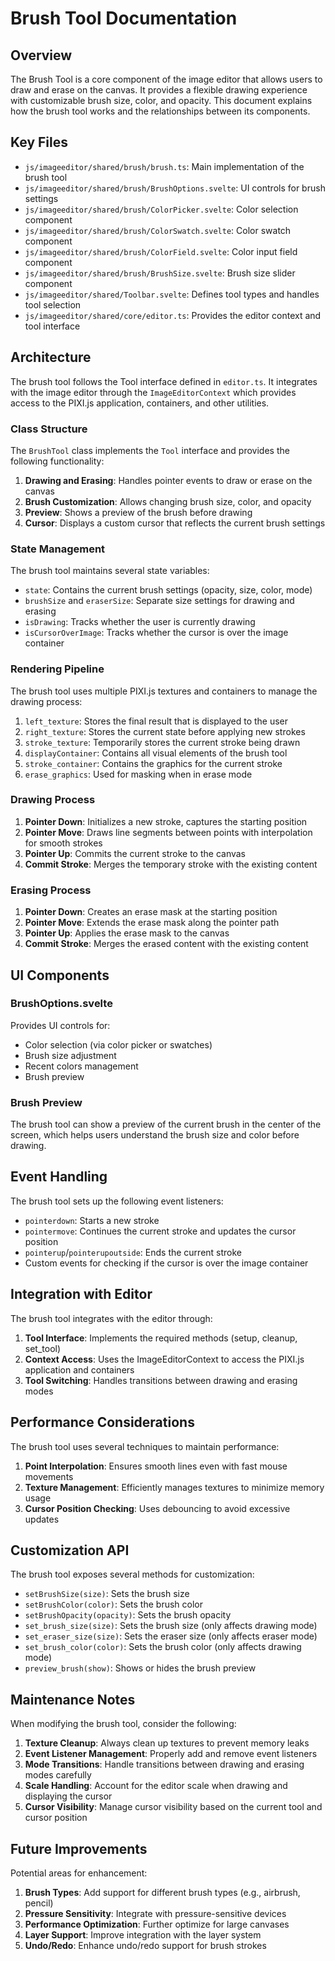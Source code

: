 # Brush Tool Documentation

## Overview

The Brush Tool is a core component of the image editor that allows users to draw and erase on the canvas. It provides a flexible drawing experience with customizable brush size, color, and opacity. This document explains how the brush tool works and the relationships between its components.

## Key Files

- `js/imageeditor/shared/brush/brush.ts`: Main implementation of the brush tool
- `js/imageeditor/shared/brush/BrushOptions.svelte`: UI controls for brush settings
- `js/imageeditor/shared/brush/ColorPicker.svelte`: Color selection component
- `js/imageeditor/shared/brush/ColorSwatch.svelte`: Color swatch component
- `js/imageeditor/shared/brush/ColorField.svelte`: Color input field component
- `js/imageeditor/shared/brush/BrushSize.svelte`: Brush size slider component
- `js/imageeditor/shared/Toolbar.svelte`: Defines tool types and handles tool selection
- `js/imageeditor/shared/core/editor.ts`: Provides the editor context and tool interface

## Architecture

The brush tool follows the Tool interface defined in `editor.ts`. It integrates with the image editor through the `ImageEditorContext` which provides access to the PIXI.js application, containers, and other utilities.

### Class Structure

The `BrushTool` class implements the `Tool` interface and provides the following functionality:

1. **Drawing and Erasing**: Handles pointer events to draw or erase on the canvas
2. **Brush Customization**: Allows changing brush size, color, and opacity
3. **Preview**: Shows a preview of the brush before drawing
4. **Cursor**: Displays a custom cursor that reflects the current brush settings

### State Management

The brush tool maintains several state variables:

- `state`: Contains the current brush settings (opacity, size, color, mode)
- `brushSize` and `eraserSize`: Separate size settings for drawing and erasing
- `isDrawing`: Tracks whether the user is currently drawing
- `isCursorOverImage`: Tracks whether the cursor is over the image container

### Rendering Pipeline

The brush tool uses multiple PIXI.js textures and containers to manage the drawing process:

1. `left_texture`: Stores the final result that is displayed to the user
2. `right_texture`: Stores the current state before applying new strokes
3. `stroke_texture`: Temporarily stores the current stroke being drawn
4. `displayContainer`: Contains all visual elements of the brush tool
5. `stroke_container`: Contains the graphics for the current stroke
6. `erase_graphics`: Used for masking when in erase mode

### Drawing Process

1. **Pointer Down**: Initializes a new stroke, captures the starting position
2. **Pointer Move**: Draws line segments between points with interpolation for smooth strokes
3. **Pointer Up**: Commits the current stroke to the canvas
4. **Commit Stroke**: Merges the temporary stroke with the existing content

### Erasing Process

1. **Pointer Down**: Creates an erase mask at the starting position
2. **Pointer Move**: Extends the erase mask along the pointer path
3. **Pointer Up**: Applies the erase mask to the canvas
4. **Commit Stroke**: Merges the erased content with the existing content

## UI Components

### BrushOptions.svelte

Provides UI controls for:

- Color selection (via color picker or swatches)
- Brush size adjustment
- Recent colors management
- Brush preview

### Brush Preview

The brush tool can show a preview of the current brush in the center of the screen, which helps users understand the brush size and color before drawing.

## Event Handling

The brush tool sets up the following event listeners:

- `pointerdown`: Starts a new stroke
- `pointermove`: Continues the current stroke and updates the cursor position
- `pointerup`/`pointerupoutside`: Ends the current stroke
- Custom events for checking if the cursor is over the image container

## Integration with Editor

The brush tool integrates with the editor through:

1. **Tool Interface**: Implements the required methods (setup, cleanup, set_tool)
2. **Context Access**: Uses the ImageEditorContext to access the PIXI.js application and containers
3. **Tool Switching**: Handles transitions between drawing and erasing modes

## Performance Considerations

The brush tool uses several techniques to maintain performance:

1. **Point Interpolation**: Ensures smooth lines even with fast mouse movements
2. **Texture Management**: Efficiently manages textures to minimize memory usage
3. **Cursor Position Checking**: Uses debouncing to avoid excessive updates

## Customization API

The brush tool exposes several methods for customization:

- `setBrushSize(size)`: Sets the brush size
- `setBrushColor(color)`: Sets the brush color
- `setBrushOpacity(opacity)`: Sets the brush opacity
- `set_brush_size(size)`: Sets the brush size (only affects drawing mode)
- `set_eraser_size(size)`: Sets the eraser size (only affects eraser mode)
- `set_brush_color(color)`: Sets the brush color (only affects drawing mode)
- `preview_brush(show)`: Shows or hides the brush preview

## Maintenance Notes

When modifying the brush tool, consider the following:

1. **Texture Cleanup**: Always clean up textures to prevent memory leaks
2. **Event Listener Management**: Properly add and remove event listeners
3. **Mode Transitions**: Handle transitions between drawing and erasing modes carefully
4. **Scale Handling**: Account for the editor scale when drawing and displaying the cursor
5. **Cursor Visibility**: Manage cursor visibility based on the current tool and cursor position

## Future Improvements

Potential areas for enhancement:

1. **Brush Types**: Add support for different brush types (e.g., airbrush, pencil)
2. **Pressure Sensitivity**: Integrate with pressure-sensitive devices
3. **Performance Optimization**: Further optimize for large canvases
4. **Layer Support**: Improve integration with the layer system
5. **Undo/Redo**: Enhance undo/redo support for brush strokes
